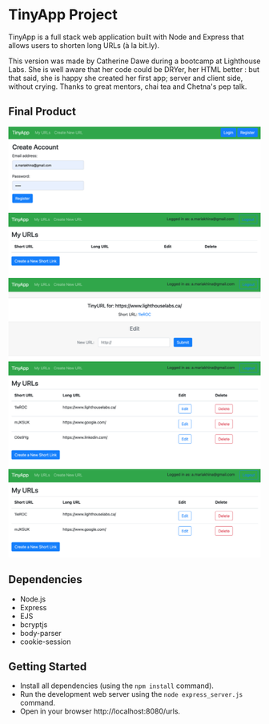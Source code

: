 # TinyApp Project

TinyApp is a full stack web application built with Node and Express that allows users to shorten long URLs (à la bit.ly).

This version was made by Catherine Dawe during a bootcamp at Lighthouse Labs. She is well aware that her code could be DRYer, her HTML better : but that said, she is happy she created her first app; server and client side, without crying. Thanks to great mentors, chai tea and Chetna's pep talk. 

## Final Product

!["Register page"](https://github.com/anna-flytis/tinyapp/blob/master/docs/register.png?raw=true)
!["Login Page"](https://github.com/anna-flytis/tinyapp/blob/master/docs/log-in.png?raw=true)
!["Created short Url"](https://github.com/anna-flytis/tinyapp/blob/master/docs/created-tinyUrl.png?raw=true)
!["Page with all created Urls"](https://github.com/anna-flytis/tinyapp/blob/master/docs/page-myUrls.png?raw=true)
!["Page after deleting Url"](https://github.com/anna-flytis/tinyapp/blob/master/docs/deleted-url.png?raw=true)

## Dependencies

- Node.js
- Express
- EJS
- bcryptjs
- body-parser
- cookie-session

## Getting Started

- Install all dependencies (using the `npm install` command).
- Run the development web server using the `node express_server.js` command.
- Open in your browser http://localhost:8080/urls.
